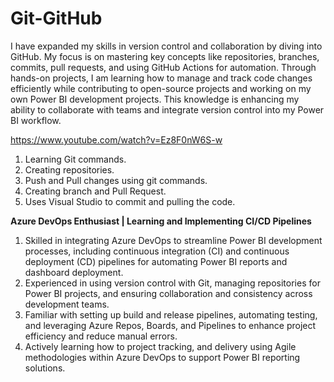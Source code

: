 # Git-GitHub

I have expanded my skills in version control and collaboration by diving into GitHub. My focus is on mastering key concepts like repositories, branches, commits, pull requests, and using GitHub Actions for automation. Through hands-on projects, I am learning how to manage and track code changes efficiently while contributing to open-source projects and working on my own Power BI development projects. This knowledge is enhancing my ability to collaborate with teams and integrate version control into my Power BI workflow.

https://www.youtube.com/watch?v=Ez8F0nW6S-w
1. Learning Git commands.
2. Creating repositories.
3. Push and Pull changes using git commands.
4. Creating branch and Pull Request.
5. Uses Visual Studio to commit and pulling the code.

**Azure DevOps Enthusiast | Learning and Implementing CI/CD Pipelines**

1. Skilled in integrating Azure DevOps to streamline Power BI development processes, including continuous integration (CI) and continuous deployment (CD) pipelines for automating Power BI reports and dashboard deployment.
2. Experienced in using version control with Git, managing repositories for Power BI projects, and ensuring collaboration and consistency across development teams.
3. Familiar with setting up build and release pipelines, automating testing, and leveraging Azure Repos, Boards, and Pipelines to enhance project efficiency and reduce manual errors.
4. Actively learning how to project tracking, and delivery using Agile methodologies within Azure DevOps to support Power BI reporting solutions.
